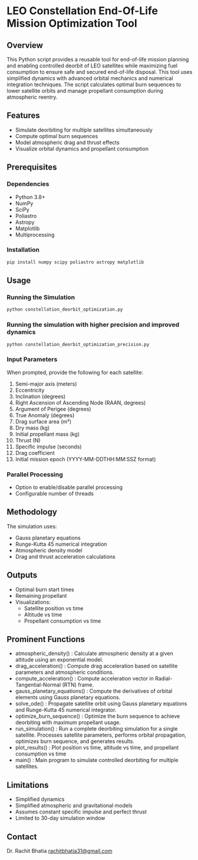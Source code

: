 # LEO Constellation End-Of-Life Mission Optimization Tool

## Overview
This Python script provides a reusable tool for end-of-life mission planning and enabling controlled deorbit of
LEO satellites while maximizing fuel consumption to ensure safe and secured end-of-life disposal.
This tool uses simplified dynamics with advanced orbital mechanics and numerical integration techniques.
The script calculates optimal burn sequences to lower satellite orbits and manage propellant
consumption during atmospheric reentry.

## Features
- Simulate deorbiting for multiple satellites simultaneously
- Compute optimal burn sequences
- Model atmospheric drag and thrust effects
- Visualize orbital dynamics and propellant consumption

## Prerequisites

### Dependencies
- Python 3.8+
- NumPy
- SciPy
- Poliastro
- Astropy
- Matplotlib
- Multiprocessing

### Installation
```bash
pip install numpy scipy poliastro astropy matplotlib
```

## Usage

### Running the Simulation
```bash
python constellation_deorbit_optimization.py
```

### Running the simulation with higher precision and improved dynamics
```bash
python constellation_deorbit_optimization_precision.py
```

### Input Parameters
When prompted, provide the following for each satellite:
1. Semi-major axis (meters)
2. Eccentricity
3. Inclination (degrees)
4. Right Ascension of Ascending Node (RAAN, degrees)
5. Argument of Perigee (degrees)
6. True Anomaly (degrees)
7. Drag surface area (m²)
8. Dry mass (kg)
9. Initial propellant mass (kg)
10. Thrust (N)
11. Specific impulse (seconds)
12. Drag coefficient
13. Initial mission epoch (YYYY-MM-DDTHH:MM:SSZ format)

### Parallel Processing
- Option to enable/disable parallel processing
- Configurable number of threads

## Methodology
The simulation uses:
- Gauss planetary equations
- Runge-Kutta 45 numerical integration
- Atmospheric density model
- Drag and thrust acceleration calculations

## Outputs
- Optimal burn start times
- Remaining propellant
- Visualizations:
  * Satellite position vs time
  * Altitude vs time
  * Propellant consumption vs time

## Prominent Functions
- atmospheric_density() : Calculate atmospheric density at a given altitude using an exponential model.
- drag_acceleration() : Compute drag acceleration based on satellite parameters and atmospheric conditions.
- compute_acceleration() : Compute acceleration vector in Radial-Tangential-Normal (RTN) frame.
- gauss_planetary_equations() : Compute the derivatives of orbital elements using Gauss planetary equations.
- solve_ode() : Propagate satellite orbit using Gauss planetary equations and Runge-Kutta 45 numerical integrator.
- optimize_burn_sequence() : Optimize the burn sequence to achieve deorbiting with maximum propellant usage.
- run_simulation() : Run a complete deorbiting simulation for a single satellite. Processes satellite parameters, performs orbital propagation,
        optimizes burn sequence, and generates results.
- plot_results() : Plot position vs time, altitude vs time, and propellant consumption vs time
- main() : Main program to simulate controlled deorbiting for multiple satellites.

## Limitations
- Simplified dynamics
- Simplified atmospheric and gravitational models
- Assumes constant specific impulse and perfect thrust
- Limited to 30-day simulation window

## Contact
Dr. Rachit Bhatia
rachitbhatia31@gmail.com
